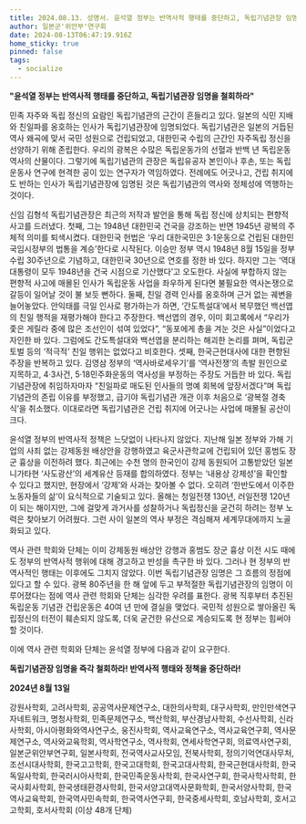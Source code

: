 ```yaml
---
title: 2024.08.13. 성명서. 윤석열 정부는 반역사적 행태를 중단하고, 독립기념관장 임명을 철회하라
author: 일본군'위안부'연구회
date: 2024-08-13T06:47:19.916Z
home_sticky: true
pinned: false
tags:
  - socialize
---
```

**"윤석열 정부는 반역사적 행태를 중단하고, 독립기념관장 임명을 철회하라"**



민족 자주와 독립 정신의 요람인 독립기념관의 근간이 흔들리고 있다.
일본의 식민 지배와 친일파를 옹호하는 인사가 독립기념관장에 임명되었다. 독립기념관은 일본의 거듭된 역사 왜곡에 맞서 국민 성원으로 건립되었고, 대한민국 수립의 근간인 자주독립 정신을 선양하기 위해 존립한다. 우리의 광복은 수많은 독립운동가의 선혈과 반백 년 독립운동 역사의 산물이다. 그렇기에 독립기념관의 관장은 독립유공자 본인이나 후손, 또는 독립운동사 연구에 현격한 공이 있는 연구자가 역임하였다. 전례에도 어긋나고, 건립 취지에도 반하는 인사가 독립기념관장에 임명된 것은 독립기념관의 역사와 정체성에 역행하는 것이다.

신임 김형석 독립기념관장은 최근의 저작과 발언을 통해 독립 정신에 상치되는 편향적 사고를 드러냈다.
첫째, 그는 1948년 대한민국 건국을 강조하는 반면 1945년 광복의 주체적 의미를 퇴색시켰다. 대한민국 헌법은 ‘우리 대한국민은 3·1운동으로 건립된 대한민국임시정부의 법통을 계승’한다로 시작된다. 이승만 정부 역시 1948년 8월 15일을 정부 수립 30주년으로 기념하고, 대한민국 30년으로 연호를 정한 바 있다. 하지만 그는 ‘역대 대통령이 모두 1948년을 건국 시점으로 기산했다’고 오도한다. 사실에 부합하지 않는 편향적 사고에 매몰된 인사가 독립운동 사업을 좌우하게 된다면 불필요한 역사논쟁으로 갈등이 일어날 것이 불 보듯 뻔하다.
둘째, 친일 경력 인사를 옹호하며 근거 없는 궤변을 늘어놓았다. 안익태를 극일 인사로 평가하는가 하면, ‘간도특설대’에서 복무했던 백선엽의 친일 행적을 재평가해야 한다고 주장한다. 백선엽의 경우, 이미 회고록에서 “우리가 좇은 게릴라 중에 많은 조선인이 섞여 있었다”, “동포에게 총을 겨눈 것은 사실”이었다고 자인한 바 있다. 그럼에도 간도특설대와 백선엽을 분리하는 해괴한 논리를 펴며, 독립군 토벌 등의 ‘적극적’ 친일 행위는 없었다고 비호한다.
셋째, 한국근현대사에 대한 편향된 주장을 반복하고 있다. 김영삼 정부의 ‘역사바로세우기’를 ‘역사전쟁’의 촉발 원인으로 지목하고, 4‧3사건, 5‧18민주화운동의 역사성을 부정하는 주장도 거듭한 바 있다. 독립기념관장에 취임하자마자 “친일파로 매도된 인사들의 명예 회복에 앞장서겠다”며 독립기념관의 존립 이유를 부정했고, 급기야 독립기념관 개관 이후 처음으로 ‘광복절 경축식’을 취소했다. 이대로라면 독립기념관은 건립 취지에 어긋나는 사업에 매몰될 공산이 크다.

윤석열 정부의 반역사적 정책은 느닷없이 나타나지 않았다. 지난해 일본 정부와 가해 기업의 사죄 없는 강제동원 배상안을 강행하였고 육군사관학교에 건립되어 있던 홍범도 장군 흉상을 이전하려 했다. 최근에는 수천 명의 한국인이 강제 동원되어 고통받았던 일본 니가타현 ‘사도광산’의 세계유산 등재를 합의하였다. 정부는 ‘내용상 강제성’을 확인할 수 있다고 했지만, 현장에서 ‘강제’와 사과는 찾아볼 수 없다. 오히려 ‘한반도에서 이주한 노동자들의 삶’이 요식적으로 기술되고 있다. 올해는 청일전쟁 130년, 러일전쟁 120년이 되는 해이지만, 그에 걸맞게 과거사를 성찰하거나 독립정신을 굳건히 하려는 정부 노력은 찾아보기 어려웠다. 그런 사이 일본의 역사 부정은 격심해져 세계무대에까지 노골화되고 있다.

역사 관련 학회와 단체는 이미 강제동원 배상안 강행과 홍범도 장군 흉상 이전 시도 때에도 정부의 반역사적 행위에 대해 경고하고 반성을 촉구한 바 있다. 그러나 현 정부의 반역사적인 행태는 이후에도 그치지 않았다. 이번 독립기념관장 임명은 그 흐름의 정점에 있다고 할 수 있다. 광복 80주년을 한 해 앞에 두고 부적절한 독립기념관장의 임명이 이루어졌다는 점에 역사 관련 학회와 단체는 심각한 우려를 표한다. 광복 직후부터 추진된 독립운동 기념관 건립운동은 40여 년 만에 결실을 맺었다. 국민적 성원으로 쌓아올린 독립정신의 터전이 훼손되지 않도록, 더욱 굳건한 유산으로 계승되도록 현 정부는 힘써야 할 것이다.

이에 역사 관련 학회와 단체는 윤석열 정부에 다음과 같이 요구한다.

**독립기념관장 임명을 즉각 철회하라!
반역사적 행태와 정책을 중단하라!**



**2024년 8월 13일**

강원사학회, 고려사학회, 공공역사문제연구소, 대한의사학회, 대구사학회, 만인만색연구자네트워크, 명청사학회, 민족문제연구소, 백산학회, 부산경남사학회, 수선사학회, 신라사학회, 아시아평화와역사연구소, 웅진사학회, 역사교육연구소, 역사교육연구회, 역사문제연구소, 역사와교육학회, 역사학연구소, 역사학회, 연세사학연구회, 의료역사연구회, 일본군위안부연구회, 일본사학회, 전국역사교사모임, 전북사학회, 정의기억연대사무처, 조선시대사학회, 한국고고학회, 한국고대학회, 한국고대사학회, 한국근현대사학회, 한국독일사학회, 한국러시아사학회, 한국민족운동사학회, 한국사연구회, 한국사학사학회, 한국사회사학회, 한국생태환경사학회, 한국서양고대역사문화학회, 한국서양사학회, 한국역사교육학회, 한국역사민속학회, 한국역사연구회, 한국중세사학회, 호남사학회, 호서고고학회, 호서사학회 (이상 48개 단체)